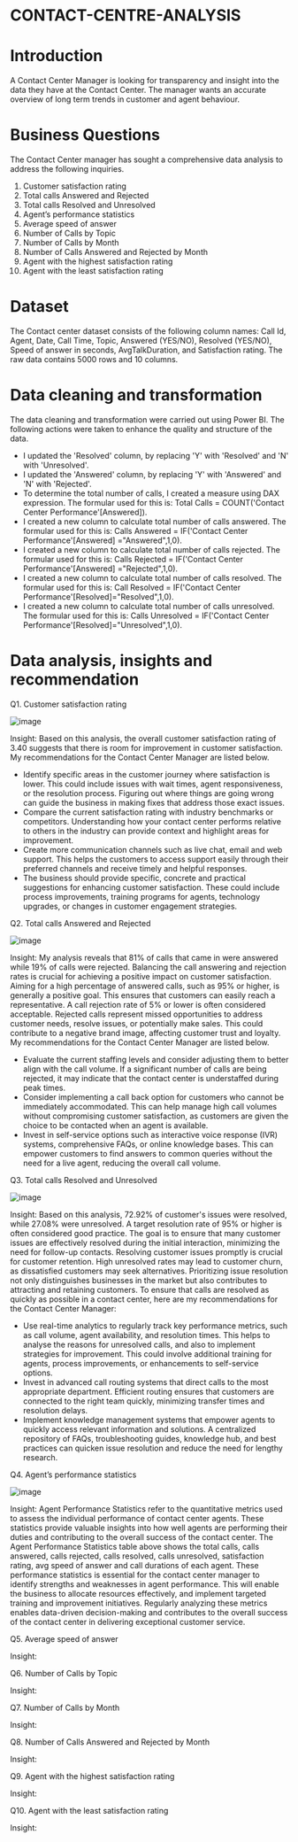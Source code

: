 # CONTACT-CENTRE-ANALYSIS

# Introduction
A Contact Center Manager is looking for transparency and insight into the data they have at the Contact Center. The manager wants an accurate overview of long term trends in customer and agent behaviour.

# Business Questions
The Contact Center manager has sought a comprehensive data analysis to address the following inquiries.

1.	Customer satisfaction rating
2.	Total calls Answered and Rejected
3.	Total calls Resolved and Unresolved
4.	Agent’s performance statistics
5.	Average speed of answer
6.	Number of Calls by Topic
7.	Number of Calls by Month
8.	Number of Calls Answered and Rejected by Month
9.	Agent with the highest satisfaction rating
10.	Agent with the least satisfaction rating


# Dataset
The Contact center dataset consists of the following column names: Call Id,	Agent, Date, Call Time, Topic, Answered (YES/NO), Resolved (YES/NO), Speed of answer in seconds, AvgTalkDuration, and Satisfaction rating. The raw data contains 5000 rows and 10 columns.

# Data cleaning and transformation
The data cleaning and transformation were carried out using Power BI. The following actions were taken to enhance the quality and structure of the data.

- I updated the 'Resolved' column, by replacing 'Y' with 'Resolved' and 'N' with 'Unresolved'.
- I updated the 'Answered' column, by replacing 'Y' with 'Answered' and 'N' with 'Rejected'.
- To determine the total number of calls, I created a measure using DAX expression. The formular used for this is: Total Calls = COUNT('Contact Center Performance'[Answered]).
- I created a new column to calculate total number of calls answered.  The formular used for this is: Calls Answered = IF('Contact Center Performance'[Answered] ="Answered",1,0).
- I created a new column to calculate total number of calls rejected. The formular used for this is: Calls Rejected = IF('Contact Center Performance'[Answered] ="Rejected",1,0). 
- I created a new column to calculate total number of calls resolved. The formular used for this is: Call Resolved = IF('Contact Center Performance'[Resolved]="Resolved",1,0).
- I created a new column to calculate total number of calls unresolved. The formular used for this is: Calls Unresolved = IF('Contact Center Performance'[Resolved]="Unresolved",1,0).

# Data analysis, insights and recommendation

Q1. Customer satisfaction rating

![image](https://github.com/OluwatobiAkintokun/CONTACT-CENTRE-ANALYSIS/assets/137109080/d4e5c519-c70f-41ff-9fe2-c84cc6ff52b3)


Insight: Based on this analysis, the overall customer satisfaction rating of 3.40 suggests that there is room for improvement in customer satisfaction. My recommendations for the Contact Center Manager are listed below.
- Identify specific areas in the customer journey where satisfaction is lower. This could include issues with wait times, agent responsiveness, or the resolution process. Figuring out where things are going wrong can guide the business in making fixes that address those exact issues.
- Compare the current satisfaction rating with industry benchmarks or competitors. Understanding how your contact center performs relative to others in the industry can provide context and highlight areas for improvement. 
- Create more communication channels such as live chat, email and web support. This helps the customers to access support easily through their preferred channels and receive timely and helpful responses.
- The business should provide specific, concrete and practical suggestions for enhancing customer satisfaction. These could include process improvements, training programs for agents, technology upgrades, or changes in customer engagement strategies.


Q2. Total calls Answered and Rejected

![image](https://github.com/OluwatobiAkintokun/CONTACT-CENTRE-ANALYSIS/assets/137109080/906e7103-2ed5-4581-a268-db6783af1ddd)


Insight: My analysis reveals that 81% of calls that came in were answered while 19% of calls were rejected. Balancing the call answering and rejection rates is crucial for achieving a positive impact on customer satisfaction. Aiming for a high percentage of answered calls, such as 95% or higher, is generally a positive goal. This ensures that customers can easily reach a representative. A call rejection rate of 5% or lower is often considered acceptable. Rejected calls represent missed opportunities to address customer needs, resolve issues, or potentially make sales. This could contribute to a negative brand image, affecting customer trust and loyalty. My recommendations for the Contact Center Manager are listed below.
- Evaluate the current staffing levels and consider adjusting them to better align with the call volume. If a significant number of calls are being rejected, it may indicate that the contact center is understaffed during peak times.
- Consider implementing a call back option for customers who cannot be immediately accommodated. This can help manage high call volumes without compromising customer satisfaction, as customers are given the choice to be contacted when an agent is available.
- Invest in self-service options such as interactive voice response (IVR) systems, comprehensive FAQs, or online knowledge bases. This can empower customers to find answers to common queries without the need for a live agent, reducing the overall call volume.


Q3. Total calls Resolved and Unresolved

![image](https://github.com/OluwatobiAkintokun/CONTACT-CENTRE-ANALYSIS/assets/137109080/1d954e0f-842a-44cd-8c35-acd650121d71)


Insight: Based on this analysis, 72.92% of customer's issues were resolved, while 27.08% were unresolved. A target resolution rate of 95% or higher is often considered good practice. The goal is to ensure that many customer issues are effectively resolved during the initial interaction, minimizing the need for follow-up contacts. Resolving customer issues promptly is crucial for customer retention. High unresolved rates may lead to customer churn, as dissatisfied customers may seek alternatives. Prioritizing issue resolution not only distinguishes businesses in the market but also contributes to attracting and retaining customers. To ensure that calls are resolved as quickly as possible in a contact center, here are my recommendations for the Contact Center Manager:
- Use real-time analytics to regularly track key performance metrics, such as call volume, agent availability, and resolution times. This helps to analyse the reasons for unresolved calls, and also to implement strategies for improvement. This could involve additional training for agents, process improvements, or enhancements to self-service options. 
- Invest in advanced call routing systems that direct calls to the most appropriate department. Efficient routing ensures that customers are connected to the right team quickly, minimizing transfer times and resolution delays.
- Implement knowledge management systems that empower agents to quickly access relevant information and solutions. A centralized repository of FAQs, troubleshooting guides, knowledge hub, and best practices can quicken issue resolution and reduce the need for lengthy research.



Q4. Agent’s performance statistics

![image](https://github.com/OluwatobiAkintokun/CONTACT-CENTRE-ANALYSIS/assets/137109080/975eb291-ce4c-492f-a10b-da18654b2def)



Insight: Agent Performance Statistics refer to the quantitative metrics used to assess the individual performance of contact center agents. These statistics provide valuable insights into how well agents are performing their duties and contributing to the overall success of the contact center. The Agent Performance Statistics table above shows the total calls, calls answered, calls rejected, calls resolved, calls unresolved, satisfaction rating, avg speed of answer and call durations of each agent. These performance statistics is essential for the contact center manager to identify strengths and weaknesses in agent performance. This will enable the business to allocate resources effectively, and implement targeted training and improvement initiatives. Regularly analyzing these metrics enables data-driven decision-making and contributes to the overall success of the contact center in delivering exceptional customer service.


Q5. Average speed of answer


Insight:


Q6. Number of Calls by Topic


Insight:


Q7. Number of Calls by Month


Insight:


Q8. Number of Calls Answered and Rejected by Month


Insight:


Q9. Agent with the highest satisfaction rating


Insight:

Q10. Agent with the least satisfaction rating


Insight:


